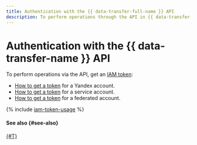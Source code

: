 ```yaml
---
title: Authentication with the {{ data-transfer-full-name }} API
description: To perform operations through the API in {{ data-transfer-name }}, get an IAM token for your account.
---
```


# Authentication with the {{ data-transfer-name }} API



To perform operations via the API, get an [IAM token](../../iam/concepts/authorization/iam-token.md):

* [How to get a token](../../iam/operations/iam-token/create.md) for a Yandex account.
* [How to get a token](../../iam/operations/iam-token/create-for-sa.md) for a service account.
* [How to get a token](../../iam/operations/iam-token/create-for-federation.md) for a federated account.

{% include [iam-token-usage](../../_includes/iam-token-usage.md) %}

#### See also {#see-also}

[{#T}](../../iam/concepts/users/accounts.md)



